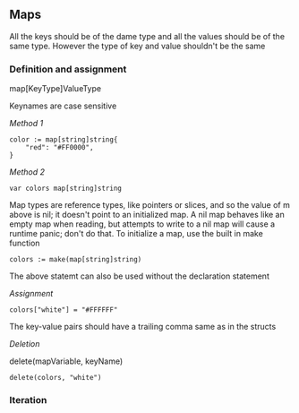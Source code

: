 ## Maps

All the keys should be of the dame type and all the values should be of the same type. However the type of key and value shouldn't be the same

### Definition and assignment

map[KeyType]ValueType

Keynames are case sensitive

_Method 1_

```
color := map[string]string{
    "red": "#FF0000",
}
```

_Method 2_

```
var colors map[string]string
```

Map types are reference types, like pointers or slices, and so the value of m above is nil; it doesn't point to an initialized map. A nil map behaves like an empty map when reading, but attempts to write to a nil map will cause a runtime panic; don't do that. To initialize a map, use the built in make function

```
colors := make(map[string]string)
```

The above statemt can also be used without the declaration statement

_Assignment_

```
colors["white"] = "#FFFFFF"
```

The key-value pairs should have a trailing comma same as in the structs

_Deletion_

delete(mapVariable, keyName)

```
delete(colors, "white")
```

### Iteration